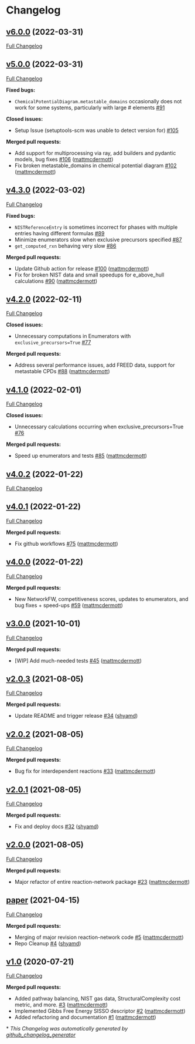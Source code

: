 # Changelog

## [v6.0.0](https://github.com/GENESIS-EFRC/reaction-network/tree/v6.0.0) (2022-03-31)

[Full Changelog](https://github.com/GENESIS-EFRC/reaction-network/compare/v5.0.0...v6.0.0)

## [v5.0.0](https://github.com/GENESIS-EFRC/reaction-network/tree/v5.0.0) (2022-03-31)

[Full Changelog](https://github.com/GENESIS-EFRC/reaction-network/compare/v4.3.0...v5.0.0)

**Fixed bugs:**

- `ChemicalPotentialDiagram.metastable_domains` occasionally does not work for some systems, particularly with large \# elements [\#91](https://github.com/GENESIS-EFRC/reaction-network/issues/91)

**Closed issues:**

- Setup Issue \(setuptools-scm was unable to detect version for\) [\#105](https://github.com/GENESIS-EFRC/reaction-network/issues/105)

**Merged pull requests:**

- Add support for multiprocessing via ray, add builders and pydantic models, bug fixes [\#106](https://github.com/GENESIS-EFRC/reaction-network/pull/106) ([mattmcdermott](https://github.com/mattmcdermott))
- Fix broken metastable\_domains in chemical potential diagram [\#102](https://github.com/GENESIS-EFRC/reaction-network/pull/102) ([mattmcdermott](https://github.com/mattmcdermott))

## [v4.3.0](https://github.com/GENESIS-EFRC/reaction-network/tree/v4.3.0) (2022-03-02)

[Full Changelog](https://github.com/GENESIS-EFRC/reaction-network/compare/v4.2.0...v4.3.0)

**Fixed bugs:**

- `NISTReferenceEntry` is sometimes incorrect for phases with multiple entries having different formulas [\#89](https://github.com/GENESIS-EFRC/reaction-network/issues/89)
- Minimize enumerators slow when exclusive precursors specified [\#87](https://github.com/GENESIS-EFRC/reaction-network/issues/87)
- `get_computed_rxn` behaving very slow [\#86](https://github.com/GENESIS-EFRC/reaction-network/issues/86)

**Merged pull requests:**

- Update Github action for release [\#100](https://github.com/GENESIS-EFRC/reaction-network/pull/100) ([mattmcdermott](https://github.com/mattmcdermott))
- Fix for broken NIST data and small speedups for e\_above\_hull calculations [\#90](https://github.com/GENESIS-EFRC/reaction-network/pull/90) ([mattmcdermott](https://github.com/mattmcdermott))

## [v4.2.0](https://github.com/GENESIS-EFRC/reaction-network/tree/v4.2.0) (2022-02-11)

[Full Changelog](https://github.com/GENESIS-EFRC/reaction-network/compare/v4.1.0...v4.2.0)

**Closed issues:**

- Unnecessary computations in Enumerators with `exclusive_precursors=True` [\#77](https://github.com/GENESIS-EFRC/reaction-network/issues/77)

**Merged pull requests:**

- Address several performance issues, add FREED data, support for metastable CPDs [\#88](https://github.com/GENESIS-EFRC/reaction-network/pull/88) ([mattmcdermott](https://github.com/mattmcdermott))

## [v4.1.0](https://github.com/GENESIS-EFRC/reaction-network/tree/v4.1.0) (2022-02-01)

[Full Changelog](https://github.com/GENESIS-EFRC/reaction-network/compare/v4.0.2...v4.1.0)

**Closed issues:**

- Unnecessary calculations occurring when exclusive\_precursors=True [\#76](https://github.com/GENESIS-EFRC/reaction-network/issues/76)

**Merged pull requests:**

- Speed up enumerators and tests [\#85](https://github.com/GENESIS-EFRC/reaction-network/pull/85) ([mattmcdermott](https://github.com/mattmcdermott))

## [v4.0.2](https://github.com/GENESIS-EFRC/reaction-network/tree/v4.0.2) (2022-01-22)

[Full Changelog](https://github.com/GENESIS-EFRC/reaction-network/compare/v4.0.1...v4.0.2)

## [v4.0.1](https://github.com/GENESIS-EFRC/reaction-network/tree/v4.0.1) (2022-01-22)

[Full Changelog](https://github.com/GENESIS-EFRC/reaction-network/compare/v4.0.0...v4.0.1)

**Merged pull requests:**

- Fix github workflows [\#75](https://github.com/GENESIS-EFRC/reaction-network/pull/75) ([mattmcdermott](https://github.com/mattmcdermott))

## [v4.0.0](https://github.com/GENESIS-EFRC/reaction-network/tree/v4.0.0) (2022-01-22)

[Full Changelog](https://github.com/GENESIS-EFRC/reaction-network/compare/v3.0.0...v4.0.0)

**Merged pull requests:**

- New NetworkFW, competitiveness scores, updates to enumerators, and bug fixes + speed-ups [\#59](https://github.com/GENESIS-EFRC/reaction-network/pull/59) ([mattmcdermott](https://github.com/mattmcdermott))

## [v3.0.0](https://github.com/GENESIS-EFRC/reaction-network/tree/v3.0.0) (2021-10-01)

[Full Changelog](https://github.com/GENESIS-EFRC/reaction-network/compare/v2.0.3...v3.0.0)

**Merged pull requests:**

- \[WIP\] Add much-needed tests [\#45](https://github.com/GENESIS-EFRC/reaction-network/pull/45) ([mattmcdermott](https://github.com/mattmcdermott))

## [v2.0.3](https://github.com/GENESIS-EFRC/reaction-network/tree/v2.0.3) (2021-08-05)

[Full Changelog](https://github.com/GENESIS-EFRC/reaction-network/compare/v2.0.2...v2.0.3)

**Merged pull requests:**

- Update README and trigger release [\#34](https://github.com/GENESIS-EFRC/reaction-network/pull/34) ([shyamd](https://github.com/shyamd))

## [v2.0.2](https://github.com/GENESIS-EFRC/reaction-network/tree/v2.0.2) (2021-08-05)

[Full Changelog](https://github.com/GENESIS-EFRC/reaction-network/compare/v2.0.1...v2.0.2)

**Merged pull requests:**

- Bug fix for interdependent reactions [\#33](https://github.com/GENESIS-EFRC/reaction-network/pull/33) ([mattmcdermott](https://github.com/mattmcdermott))

## [v2.0.1](https://github.com/GENESIS-EFRC/reaction-network/tree/v2.0.1) (2021-08-05)

[Full Changelog](https://github.com/GENESIS-EFRC/reaction-network/compare/v2.0.0...v2.0.1)

**Merged pull requests:**

- Fix and deploy docs [\#32](https://github.com/GENESIS-EFRC/reaction-network/pull/32) ([shyamd](https://github.com/shyamd))

## [v2.0.0](https://github.com/GENESIS-EFRC/reaction-network/tree/v2.0.0) (2021-08-05)

[Full Changelog](https://github.com/GENESIS-EFRC/reaction-network/compare/paper...v2.0.0)

**Merged pull requests:**

- Major refactor of entire reaction-network package [\#23](https://github.com/GENESIS-EFRC/reaction-network/pull/23) ([mattmcdermott](https://github.com/mattmcdermott))

## [paper](https://github.com/GENESIS-EFRC/reaction-network/tree/paper) (2021-04-15)

[Full Changelog](https://github.com/GENESIS-EFRC/reaction-network/compare/v1.0...paper)

**Merged pull requests:**

- Merging of major revision reaction-network code [\#5](https://github.com/GENESIS-EFRC/reaction-network/pull/5) ([mattmcdermott](https://github.com/mattmcdermott))
- Repo Cleanup [\#4](https://github.com/GENESIS-EFRC/reaction-network/pull/4) ([shyamd](https://github.com/shyamd))

## [v1.0](https://github.com/GENESIS-EFRC/reaction-network/tree/v1.0) (2020-07-21)

[Full Changelog](https://github.com/GENESIS-EFRC/reaction-network/compare/e55a689a4076416b181324eabb8066566c3c3a8e...v1.0)

**Merged pull requests:**

- Added pathway balancing, NIST gas data, StructuralComplexity cost metric, and more. [\#3](https://github.com/GENESIS-EFRC/reaction-network/pull/3) ([mattmcdermott](https://github.com/mattmcdermott))
- Implemented Gibbs Free Energy SISSO descriptor  [\#2](https://github.com/GENESIS-EFRC/reaction-network/pull/2) ([mattmcdermott](https://github.com/mattmcdermott))
- Added refactoring and documentation [\#1](https://github.com/GENESIS-EFRC/reaction-network/pull/1) ([mattmcdermott](https://github.com/mattmcdermott))



\* *This Changelog was automatically generated by [github_changelog_generator](https://github.com/github-changelog-generator/github-changelog-generator)*

